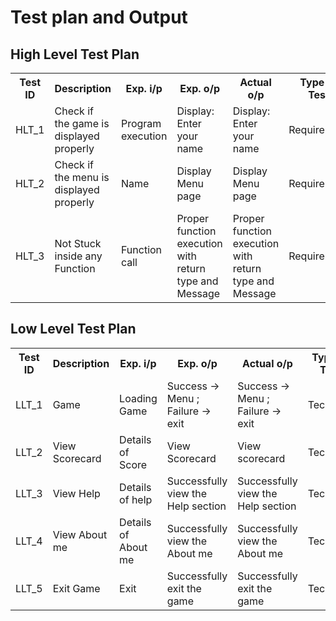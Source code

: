 <h1>Test plan and Output</h1>
<h2>High Level Test Plan</h2>
<table style="width:100%">
    <tr><b>
      <th>Test ID</th>
      <th>Description</th>
      <th>Exp. i/p</th>
      <th>Exp. o/p</th>
      <th>Actual o/p</th>
      <th>Type of Test</th>
      </tr></b>
    <tr>
      <td>HLT_1</td>
      <td>Check if the game is displayed properly</td>
      <td>Program execution</td>
      <td> Display: Enter your name</td>
      <td> Display: Enter your name</td>
      <td>Requirement</td>
      </tr>
    <tr>
      <td>HLT_2</td>
      <td>Check if the menu is displayed properly</td>
      <td>Name</td>
      <td> Display Menu page</td>
      <td> Display Menu page</td>
      <td>Requirement</td>
      </tr>
    <tr>
      <td>HLT_3</td>
      <td>Not Stuck inside any Function</td>
      <td>Function call</td>
      <td> Proper function execution with return type and Message</td>
      <td> Proper function execution with return type and Message</td>
      <td>Requirement</td>
      </tr>
      </table>
    <h2>Low Level Test Plan</h2>
      <table style="width:100%">
    <tr><b>
      <th>Test ID</th>
      <th>Description</th>
      <th>Exp. i/p</th>
      <th>Exp. o/p</th>
      <th>Actual o/p</th>
      <th>Type of Test</th>
      </tr></b>
    <tr>
      <td>LLT_1</td>
      <td>Game</td>
      <td>Loading Game</td>
      <td>Success -> Menu ; Failure -> exit</td>
      <td>Success -> Menu ; Failure -> exit</td>
      <td>Technical</td>
      </tr>
     <tr>
      <td>LLT_2</td>
      <td>View Scorecard</td>
      <td>Details of Score</td>
      <td>View Scorecard</td>
      <td>View scorecard</td>
      <td>Technical</td>
      </tr>
     <tr>
      <td>LLT_3</td>
      <td>View Help</td>
      <td>Details of help</td>
      <td>Successfully view the Help section</td>
      <td>Successfully view the Help section</td>
      <td>Technical</td>
      </tr>
     <tr>
      <td>LLT_4</td>
      <td>View About me</td>
      <td>Details of About me</td>
      <td>Successfully view the About me</td>
      <td>Successfully view the About me</td>
      <td>Technical</td>
      </tr>
       <tr>
      <td>LLT_5</td>
      <td>Exit Game</td>
      <td>Exit</td>
      <td>Successfully exit the game</td>
      <td>Successfully exit the game</td>
      <td>Technical</td>
      </tr>
      </table>
      
